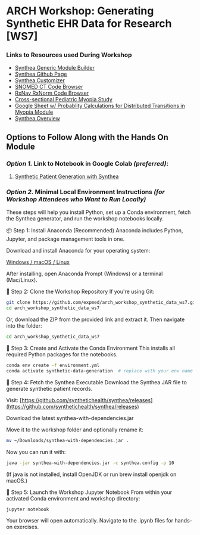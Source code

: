 # ARCH Workshop: Generating Synthetic EHR Data for Research [WS7]

### Links to Resources used During Workshop

- [Synthea Generic Module Builder](https://synthetichealth.github.io/module-builder/)
- [Synthea Github Page](https://github.com/synthetichealth/synthea)
- [Synthea Customizer](https://synthetichealth.github.io/spt/#/customizer)
- [SNOMED CT Code Browser](https://browser.ihtsdotools.org/?perspective=full&conceptId1=404684003&edition=MAIN/SNOMEDCT-US/2025-03-01&release=&languages=en)
- [RxNav RxNorm Code Browser](https://mor.nlm.nih.gov/RxNav/)
- [Cross-sectional Pediatric Myopia Study](https://pmc.ncbi.nlm.nih.gov/articles/PMC6120514/)
- [Google Sheet w/ Probablity Calculations for Distributed Transitions in Myopia Module](https://docs.google.com/spreadsheets/d/1vfAni3XgbPsL_Ho7IHZ9py_RLtcB3uUOQdmRE3yoeA4/edit?usp=drive_link)
- [Synthea Overview](https://mitre.github.io/fhir-for-research/modules/synthea-overview)

## Options to Follow Along with the Hands On Module

### *Option 1.* Link to Notebook in Google Colab *(preferred)*:

1. [Synthetic Patient Generation with Synthea](https://colab.research.google.com/github/expmed/arch_workshop_synthetic_data_ws7/blob/main/Run_Synthea_Simulations_Colab.ipynb)


### *Option 2.* Minimal Local Environment Instructions *(for Workshop Attendees who Want to Run Locally)* 

These steps will help you install Python, set up a Conda environment, fetch the Synthea generator, and run the workshop notebooks locally.

📦 Step 1: Install Anaconda (Recommended)
Anaconda includes Python, Jupyter, and package management tools in one.

Download and install Anaconda for your operating system:

[Windows / macOS / Linux](https://www.anaconda.com/download)

After installing, open Anaconda Prompt (Windows) or a terminal (Mac/Linux).

📂 Step 2: Clone the Workshop Repository
If you're using Git:

```bash
git clone https://github.com/expmed/arch_workshop_synthetic_data_ws7.git
cd arch_workshop_synthetic_data_ws7
```
Or, download the ZIP from the provided link and extract it. Then navigate into the folder:

```bash
cd arch_workshop_synthetic_data_ws7
```
🧪 Step 3: Create and Activate the Conda Environment
This installs all required Python packages for the notebooks.

```bash
conda env create -f environment.yml
conda activate synthetic-data-generation  # replace with your env name if different
```
🔬 Step 4: Fetch the Synthea Executable
Download the Synthea JAR file to generate synthetic patient records.

Visit: [https://github.com/synthetichealth/synthea/releases](https://github.com/synthetichealth/synthea/releases)

Download the latest synthea-with-dependencies.jar

Move it to the workshop folder and optionally rename it:

```bash
mv ~/Downloads/synthea-with-dependencies.jar .
```
Now you can run it with:

```bash
java -jar synthea-with-dependencies.jar -c synthea.config -p 10
```
(If java is not installed, install OpenJDK or run brew install openjdk on macOS.)

📓 Step 5: Launch the Workshop Jupyter Notebook
From within your activated Conda environment and workshop directory:

```bash
jupyter notebook
```
Your browser will open automatically. Navigate to the .ipynb files for hands-on exercises. 
